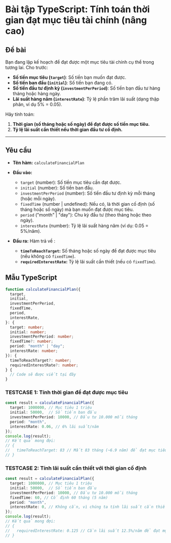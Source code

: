 # Bài tập TypeScript: Tính toán thời gian đạt mục tiêu tài chính (nâng cao)

## Đề bài

Bạn đang lập kế hoạch để đạt được một mục tiêu tài chính cụ thể trong tương lai. Cho trước:
- **Số tiền mục tiêu (`target`)**: Số tiền bạn muốn đạt được.
- **Số tiền ban đầu (`initial`)**: Số tiền bạn đang có.
- **Số tiền đầu tư định kỳ (`investmentPerPeriod`)**: Số tiền bạn đầu tư hàng tháng hoặc hàng ngày.
- **Lãi suất hàng năm (`interestRate`)**: Tỷ lệ phần trăm lãi suất (dạng thập phân, ví dụ 5% = 0.05).

Hãy tính toán:
1. **Thời gian (số tháng hoặc số ngày) để đạt được số tiền mục tiêu.**
2. **Tỷ lệ lãi suất cần thiết nếu thời gian đầu tư cố định.**

---

## Yêu cầu
- **Tên hàm:** `calculateFinancialPlan`
- **Đầu vào:**
  - `target` (number): Số tiền mục tiêu cần đạt được.
  - `initial` (number): Số tiền ban đầu.
  - `investmentPerPeriod` (number): Số tiền đầu tư định kỳ mỗi tháng (hoặc mỗi ngày).
  - `fixedTime` (number | undefined): Nếu có, là thời gian cố định (số tháng hoặc số ngày) mà bạn muốn đạt được mục tiêu.
  - `period` ("month" | "day"): Chu kỳ đầu tư (theo tháng hoặc theo ngày).
  - `interestRate` (number): Tỷ lệ lãi suất hàng năm (ví dụ: 0.05 = 5%/năm).

- **Đầu ra:**
Hàm trả về :
  - **`timeToReachTarget`:** Số tháng hoặc số ngày để đạt được mục tiêu (nếu không có `fixedTime`).
  - **`requiredInterestRate`:** Tỷ lệ lãi suất cần thiết (nếu có `fixedTime`).


## Mẫu TypeScript

```typescript
function calculateFinancialPlan({
  target,
  initial,
  investmentPerPeriod,
  fixedTime,
  period,
  interestRate,
}: {
  target: number;
  initial: number;
  investmentPerPeriod: number;
  fixedTime?: number;
  period: "month" | "day";
  interestRate: number;
}): {
  timeToReachTarget?: number;
  requiredInterestRate?: number;
} {
  // Code sẽ được viết tại đây
}
```

### TESTCASE 1: Tính thời gian để đạt được mục tiêu
```typescript
const result = calculateFinancialPlan({
  target: 1000000, // Mục tiêu 1 triệu
  initial: 50000,  // Số tiền ban đầu
  investmentPerPeriod: 10000, // Đầu tư 10.000 mỗi tháng
  period: "month",
  interestRate: 0.06, // 6% lãi suất/năm
});
console.log(result);
// Kết quả mong đợi:
// {
//   timeToReachTarget: 83 // Mất 83 tháng (~6.9 năm) để đạt mục tiêu
// }

```

### TESTCASE 2: Tính lãi suất cần thiết với thời gian cố định
```typescript
const result = calculateFinancialPlan({
  target: 1000000, // Mục tiêu 1 triệu
  initial: 50000,  // Số tiền ban đầu
  investmentPerPeriod: 10000, // Đầu tư 10.000 mỗi tháng
  fixedTime: 60, // Cố định 60 tháng (5 năm)
  period: "month",
  interestRate: 0, // Không cần, vì chúng ta tính lãi suất cần thiết
});
console.log(result);
// Kết quả mong đợi:
// {
//   requiredInterestRate: 0.125 // Cần lãi suất 12.5%/năm để đạt mục tiêu
// }
```
